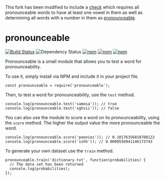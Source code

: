 This fork has been modified to include a [check](https://github.com/danielkberry/pronounceable/blob/master/pronounceable.js#L167-#L174) which requires all pronounceable words to have at least one vowel in them as well as determining all words with a number in them as [pronounceable](https://github.com/danielkberry/pronounceable/blob/master/pronounceable.js#L32-L33). 

# pronounceable

[![Build Status](https://travis-ci.org/lukem512/pronounceable.svg?branch=master)](https://travis-ci.org/lukem512/pronounceable) ![Dependency Status](https://david-dm.org/lukem512/pronounceable.svg) [![npm](https://img.shields.io/npm/l/pronounceable.svg)](https://www.npmjs.com/package/pronounceable) [![npm](https://img.shields.io/npm/v/pronounceable.svg)](https://www.npmjs.com/package/pronounceable) [![npm](https://img.shields.io/npm/dm/pronounceable.svg)](https://www.npmjs.com/package/pronounceable)

Pronounceable is a small module that allows you to test a word for pronounceability.

To use it, simply install via NPM and include it in your project file.

```
const pronounceable = require('pronounceable');
```

Then, to test a word for pronounceability, use the `test` method.

```
console.log(pronounceable.test('samosa')); // true
console.log(pronounceable.test('xghsii')); // false
```

You can also use the module to score a word on its pronounceability, using the `score` method. The higher the output value the more pronounceable the word.

```
console.log(pronounceable.score('peonies')); // 0.10176356810708122
console.log(pronounceable.score('sshh')); // 0.0008556941146173743
```

To generate your own dataset use the `train` method.

```
pronounceable.train('dictionary.txt', function(probabilities) {
  // The data set has been returned
  console.log(probabilities);
});
```
